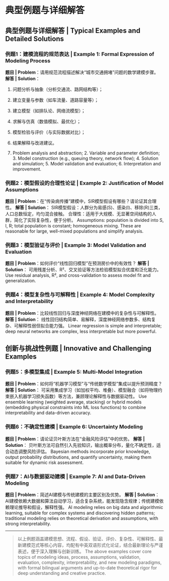 # 典型例题与详细解答

## 典型例题与详细解答 | Typical Examples and Detailed Solutions

### 例题1：建模流程的规范表达 | Example 1: Formal Expression of Modeling Process

**题目 | Problem**：请用规范流程描述解决“城市交通拥堵”问题的数学建模步骤。
**解答 | Solution**：

1. 问题分析与抽象（分析交通流、路网结构等）；
2. 建立变量与参数（如车流量、道路容量等）；
3. 建立模型（如排队论、网络流模型）；
4. 求解与仿真（数值模拟、最优化）；
5. 模型检验与评价（与实际数据对比）；
6. 结果解释与改进建议。

7. Problem analysis and abstraction; 2. Variable and parameter definition; 3. Model construction (e.g., queuing theory, network flow); 4. Solution and simulation; 5. Model validation and evaluation; 6. Interpretation and improvement.

### 例题2：模型假设的合理性论证 | Example 2: Justification of Model Assumptions

**题目 | Problem**：在“传染病传播”建模中，SIR模型假设有哪些？请论证其合理性。
**解答 | Solution**：
SIR模型假设：人群分为易感(S)、感染(I)、移除(R)三类，人口总数恒定，均匀混合接触。
合理性：适用于大规模、无显著空间结构的人群，简化了实际复杂性，便于分析。
Assumptions: population is divided into S, I, R; total population is constant; homogeneous mixing. These are reasonable for large, well-mixed populations and simplify analysis.

### 例题3：模型验证与评价 | Example 3: Model Validation and Evaluation

**题目 | Problem**：如何评价“线性回归模型”在预测房价中的有效性？
**解答 | Solution**：
可用残差分析、R²、交叉验证等方法检验模型拟合优度和泛化能力。
Use residual analysis, R², and cross-validation to assess model fit and generalization.

### 例题4：模型复杂性与可解释性 | Example 4: Model Complexity and Interpretability

**题目 | Problem**：比较线性回归与深度神经网络在建模中的复杂性与可解释性。
**解答 | Solution**：
线性回归结构简单、易解释，深度神经网络参数多、结构复杂、可解释性弱但拟合能力强。
Linear regression is simple and interpretable; deep neural networks are complex, less interpretable but more powerful.

## 创新与挑战性例题 | Innovative and Challenging Examples

### 例题5：多模型集成 | Example 5: Multi-Model Integration

**题目 | Problem**：如何将“机器学习模型”与“传统数学模型”集成以提升预测精度？
**解答 | Solution**：
可采用集成学习（如加权平均、堆叠）、模型融合（如将物理约束嵌入机器学习损失函数）等方法，兼顾理论解释性与数据驱动性。
Use ensemble learning (weighted average, stacking) or hybrid models (embedding physical constraints into ML loss functions) to combine interpretability and data-driven accuracy.

### 例题6：不确定性建模 | Example 6: Uncertainty Modeling

**题目 | Problem**：请论证贝叶斯方法在“金融风险评估”中的优势。
**解答 | Solution**：
贝叶斯方法可自然引入先验知识，输出概率分布，量化不确定性，适合动态调整风险评估。
Bayesian methods incorporate prior knowledge, output probability distributions, and quantify uncertainty, making them suitable for dynamic risk assessment.

### 例题7：AI与数据驱动建模 | Example 7: AI and Data-Driven Modeling

**题目 | Problem**：简述AI建模与传统建模的主要区别及优势。
**解答 | Solution**：
AI建模依赖大数据和算法自动学习，适合复杂系统，能发现隐含规律；传统建模依赖理论推导和假设，解释性强。
AI modeling relies on big data and algorithmic learning, suitable for complex systems and discovering hidden patterns; traditional modeling relies on theoretical derivation and assumptions, with strong interpretability.

---

> 以上例题涵盖建模思想、流程、假设、验证、评价、复杂性、可解释性、最新建模范式等核心内容，均配有中英双语形式化论证，结合最新理论与严谨表述，便于深入理解与创新训练。
> The above examples cover core topics of modeling ideas, process, assumptions, validation, evaluation, complexity, interpretability, and new modeling paradigms, with formal bilingual arguments and up-to-date theoretical rigor for deep understanding and creative practice.
